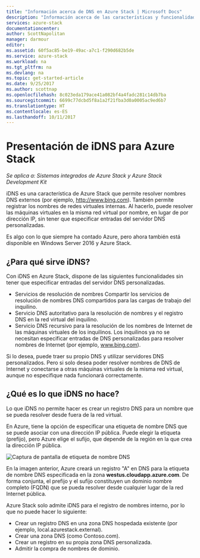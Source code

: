 ```yaml
---
title: "Información acerca de DNS en Azure Stack | Microsoft Docs"
description: "Información acerca de las características y funcionalidades de DNS en Azure Stack"
services: azure-stack
documentationcenter: 
author: ScottNapolitan
manager: darmour
editor: 
ms.assetid: 60f5ac85-be19-49ac-a7c1-f290d682b5de
ms.service: azure-stack
ms.workload: na
ms.tgt_pltfrm: na
ms.devlang: na
ms.topic: get-started-article
ms.date: 9/25/2017
ms.author: scottnap
ms.openlocfilehash: 8c023eda179ace41a082bf4a4fadc281c14db7ba
ms.sourcegitcommit: 6699c77dcbd5f8a1a2f21fba3d0a0005ac9ed6b7
ms.translationtype: HT
ms.contentlocale: es-ES
ms.lasthandoff: 10/11/2017
---
```

# <a name="introducing-idns-for-azure-stack"></a>Presentación de iDNS para Azure Stack

*Se aplica a: Sistemas integrados de Azure Stack y Azure Stack Development Kit*

iDNS es una característica de Azure Stack que permite resolver nombres DNS externos (por ejemplo, http://www.bing.com).
También permite registrar los nombres de redes virtuales internas. Al hacerlo, puede resolver las máquinas virtuales en la misma red virtual por nombre, en lugar de por dirección IP, sin tener que especificar entradas del servidor DNS personalizadas.

Es algo con lo que siempre ha contado Azure, pero ahora también está disponible en Windows Server 2016 y Azure Stack.

## <a name="what-does-idns-do"></a>¿Para qué sirve iDNS?
Con iDNS en Azure Stack, dispone de las siguientes funcionalidades sin tener que especificar entradas del servidor DNS personalizadas.

* Servicios de resolución de nombres Compartir los servicios de resolución de nombres DNS compartidos para las cargas de trabajo del inquilino.
* Servicio DNS autoritativo para la resolución de nombres y el registro DNS en la red virtual del inquilino.
* Servicio DNS recursivo para la resolución de los nombres de Internet de las máquinas virtuales de los inquilinos. Los inquilinos ya no se necesitan especificar entradas de DNS personalizadas para resolver nombres de Internet (por ejemplo, www.bing.com).

Si lo desea, puede traer su propio DNS y utilizar servidores DNS personalizados. Pero si solo desea poder resolver nombres de DNS de Internet y conectarse a otras máquinas virtuales de la misma red virtual, aunque no especifique nada funcionará correctamente.

## <a name="what-does-idns-not-do"></a>¿Qué es lo que iDNS no hace?
Lo que iDNS no permite hacer es crear un registro DNS para un nombre que se pueda resolver desde fuera de la red virtual.

En Azure, tiene la opción de especificar una etiqueta de nombre DNS que se puede asociar con una dirección IP pública. Puede elegir la etiqueta (prefijo), pero Azure elige el sufijo, que depende de la región en la que crea la dirección IP pública.

![Captura de pantalla de etiqueta de nombre DNS](media/azure-stack-understanding-dns-in-tp2/image3.png)

En la imagen anterior, Azure creará un registro "A" en DNS para la etiqueta de nombre DNS especificada en la zona **westus.cloudapp.azure.com**. De forma conjunta, el prefijo y el sufijo constituyen un dominio nombre completo (FQDN) que se pueda resolver desde cualquier lugar de la red Internet pública.

Azure Stack solo admite iDNS para el registro de nombres interno, por lo que no puede hacer lo siguiente:

* Crear un registro DNS en una zona DNS hospedada existente (por ejemplo, local.azurestack.external).
* Crear una zona DNS (como Contoso.com).
* Crear un registro en su propia zona DNS personalizada.
* Admitir la compra de nombres de dominio.

